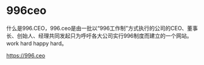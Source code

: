 # 996ceo
什么是996.CEO，996.ceo是由一批以“996工作制”方式执行的公司的CEO、董事长、创始人、经理共同发起只为呼吁各大公司实行996制度而建立的一个网站。 
work hard happy hard。

https://996.ceo
